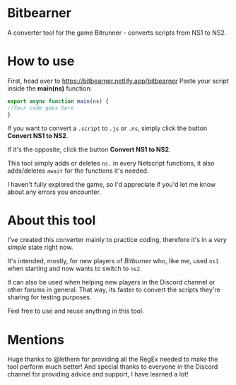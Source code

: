 # Bitbearner
 A converter tool for the game Bitrunner - converts scripts from NS1 to NS2.

 # How to use
First, head over to https://bitbearner.netlify.app/bitbearner
Paste your script inside the <b>main(ns)</b> function:
```js
export async function main(ns) {
//Your code goes here
}
```
If you want to convert a `.script` to `.js` or `.ns`, simply click the button <b>Convert NS1 to NS2</b>.

If it's the opposite, click the button <b>Convert NS1 to NS2</b>.

This tool simply adds or deletes `ns.` in every Netscript functions, it also adds/deletes `await` for the functions it's needed.

I haven't fully explored the game, so I'd appreciate if you'd let me know about any errors you encounter.

# About this tool
I've created this converter mainly to practice coding, therefore it's in a <em>very simple</em> state right now.

It's intended, mostly, for new players of <em>Bitburner</em> who, like me, used `ns1` when starting and now wants to switch to `ns2`.

It can also be used when helping new players in the Discord channel or other forums in general. That way, its faster to convert the scripts they're sharing for testing purposes.

Feel free to use and reuse anything in this tool.

# Mentions
Huge thanks to @lethern for providing all the RegEx needed to make the tool perform much better!
And special thanks to everyone in the Discord channel for providing advice and support, I have learned a lot!